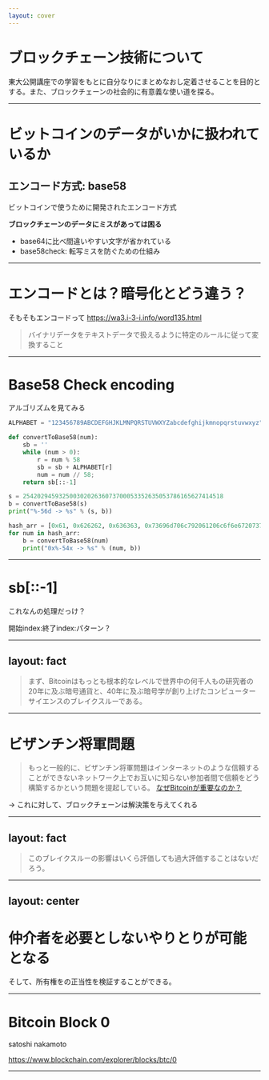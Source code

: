 ```yaml
---
layout: cover
---
```


# ブロックチェーン技術について
東大公開講座での学習をもとに自分なりにまとめなおし定着させることを目的とする。また、ブロックチェーンの社会的に有意義な使い道を探る。

---

# ビットコインのデータがいかに扱われているか

## エンコード方式: base58
ビットコインで使うために開発されたエンコード方式

**ブロックチェーンのデータにミスがあっては困る**
- base64に比べ間違いやすい文字が省かれている
- base58check: 転写ミスを防ぐための仕組み

---

# エンコードとは？暗号化とどう違う？
そもそもエンコードって
https://wa3.i-3-i.info/word135.html

>バイナリデータをテキストデータで扱えるように特定のルールに従って変換すること

---

# Base58 Check encoding
アルゴリズムを見てみる

```python
ALPHABET = "123456789ABCDEFGHJKLMNPQRSTUVWXYZabcdefghijkmnopqrstuvwxyz"

def convertToBase58(num):
    sb = ''
    while (num > 0):
        r = num % 58
        sb = sb + ALPHABET[r]
        num = num // 58;
    return sb[::-1]

s = 25420294593250030202636073700053352635053786165627414518
b = convertToBase58(s)
print("%-56d -> %s" % (s, b))

hash_arr = [0x61, 0x626262, 0x636363, 0x73696d706c792061206c6f6e6720737472696e67, 0x516b6fcd0f, 0xbf4f89001e670274dd, 0x572e4794, 0xecac89cad93923c02321, 0x10c8511e]
for num in hash_arr:
    b = convertToBase58(num)
    print("0x%-54x -> %s" % (num, b))
```

---

# sb[::-1]
これなんの処理だっけ？

開始index:終了index:パターン？


---
layout: fact
---

>まず、Bitcoinはもっとも根本的なレベルで世界中の何千人もの研究者の20年に及ぶ暗号通貨と、40年に及ぶ暗号学が創り上げたコンピューターサイエンスのブレイクスルーである。

---

# ビザンチン将軍問題
>もっと一般的に、ビザンチン将軍問題はインターネットのような信頼することができないネットワーク上でお互いに知らない参加者間で信頼をどう構築するかという問題を提起している。
[なぜBitcoinが重要なのか？](https://medium.com/cryptoage/%E3%81%AA%E3%81%9C%E3%83%93%E3%83%83%E3%83%88%E3%82%B3%E3%82%A4%E3%83%B3%E3%81%8C%E9%87%8D%E8%A6%81%E3%81%AA%E3%81%AE%E3%81%8B-bac3c74e0203)

-> これに対して、ブロックチェーンは解決策を与えてくれる

---
layout: fact
---

>このブレイクスルーの影響はいくら評価しても過大評価することはないだろう。

---
layout: center
---

# 仲介者を必要としないやりとりが可能となる
そして、所有権をの正当性を検証することができる。

---

# Bitcoin Block 0 
satoshi nakamoto

https://www.blockchain.com/explorer/blocks/btc/0

---

